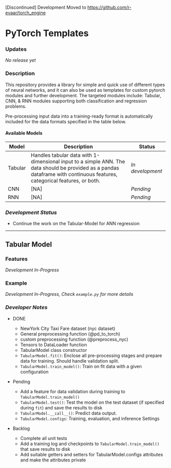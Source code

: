 [Discontinued] Development Moved to https://github.com/r-evaar/torch_engine

# PyTorch Templates
### Updates
*No release yet*

### Description
This repository provides a library for simple and quick use of different types of neural networks, and it can also be used as templates for custom pytorch modules and further development. The targeted modules include: Tabular, CNN, & RNN modules supporting both classification and regression problems.

Pre-processing input data into a training-ready format is automatically included for the data formats specified in the table below.

#### Available Models
| **Model** | **Description** | **Status** |
| - | - | - |
| Tabular | Handles tabular data with 1-dimensional input to a simple ANN. The data should be provided as a pandas dataframe with continuous features, categorical features, or both. | *In development* |
| CNN | [NA] | *Pending* |
| RNN | [NA] | *Pending* |

### *Development Status*
* Continue the work on the Tabular-Model for ANN regression

---

## Tabular Model

### Features
*Development In-Progress*

### Example
*Development In-Progress, Check `example.py` for more details*

### *Developer Notes*
* DONE
    - NewYork City Taxi Fare dataset (nyc dataset)
    - General preprocessing function (@pd_to_torch)
    - custom preprocessing function (@preprocess_nyc)
    - Tensors to DataLoader function
    - TabularModel class constructor
    - `TabularModel.fit()`: Enclose all pre-processing stages and prepare data for training. Should handle validation split.
    - `TabularModel.train_model()`: Train on fit data with a given configuration

* Pending  
    - Add a feature for data validation during training to `TabularModel.train_model()`
    - `TabularModel.test()`: Test the model on the test dataset (if specified during `fit`) and save the results to disk
    - `TabularModel.__call__()`: Predict data output.
    - `TabularModel.configs`: Training, evaluation, and inference Settings

* Backlog  
    - Complete all unit tests
    - Add a training log and checkpoints to `TabularModel.train_model()` that save results to disk 
    - Add suitable getters and setters for TabularModel.configs attributes and make the attributes private
    

